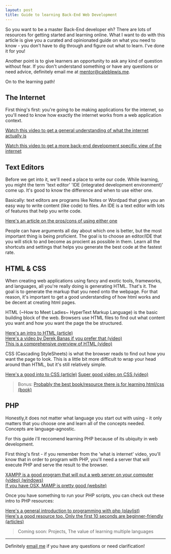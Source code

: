 ```yaml
---
layout: post
title: Guide to learning Back-End Web Development
---
```


So you want to be a master Back-End developer eh? There are lots of resources for getting
started and learning online. What I want to do with this article is give you a curated 
and opinionated guide on what you need to know - you don't have to dig through and figure out
what to learn. I've done it for you! 

Another point is to give learners an opportunity to ask any kind of question without fear.
If you don't understand something or have any questions or need advice, definitely email me 
at [mentor@caleblewis.me](mailto:mentor@caleblewis.me).   
  
On to the learning path!  
  
## The Internet

First thing's first: you're going to be making applications for the internet, 
so you'll need to know how exactly the internet works from a web application
context. 
  
[Watch this video to get a general understanding of what the internet actually is](https://www.youtube.com/watch?v=7_LPdttKXPc)

[Watch this video to get a more back-end development specific view of the internet](https://www.youtube.com/watch?v=RsQ1tFLwldY)
  

## Text Editors
Before we get into it, we'll need a place to write our code. While learning, you might the term 
'text editor'  'IDE (integrated development environment)' come up. It's good to know the 
difference and when to use either one.   
  
Basically: text editors are programs like Notes or Wordpad that gives you an easy way to 
write content (like code) to files. An IDE is a text editor with lots of features that
help you write code. 
  
[Here's an article on the pros/cons of using either one](https://spin.atomicobject.com/2015/12/22/ide-vs-text-editor/)  

People can have arguments all day about which one is better, but the most important thing
is being proficient. The goal is to choose an editor/IDE that you will stick to and become
as procient as possible in them. Learn all the shortcuts and settings that helps you generate
the best code at the fastest rate. 

## HTML & CSS  
When creating web applications using fancy and exotic tools, frameworks, and languages, 
all you're really doing is generating HTML. That's it. The goal is to generate the markup
that you need onto the webpage. For that reason, it's important to get a good understanding of how html works and be
decent at creating html pages.  
  
HTML (~How to Meet Ladies~ HyperText Markup Language) is the basic building block of the web.
Browsers use HTML files to find out what content you want and how you want the page the be structured.
  
[Here's an intro to HTML (article)](http://htmldog.com/guides/html/)  
[Here's a video by Derek Banas if you prefer that (video)](https://www.youtube.com/watch?v=Ggh_y-33Eso)  
[This is a comprehensive overview of HTML (video)](https://www.youtube.com/watch?v=kDyJN7qQETA)    
  
CSS (Cascading StyleSheets) is what the browser reads to find out how you want the page to look.
This is a little bit more difficult to wrap your head around than HTML, but it's still relatively 
simple.  

[Here's a good into to CSS (article)](http://htmldog.com/guides/css/) 
[Super good video on CSS (video)](https://www.youtube.com/watch?v=0afZj1G0BIE)  

> Bonus: [Probably the best book/resource there is for learning html/css (book)](https://www.amazon.com/HTML-CSS-Design-Build-Websites/dp/1118008189/ref=sr_1_1?ie=UTF8&qid=1475079324&sr=8-1&keywords=html+and+css)

## PHP
Honestly,it does not matter what language you start out with using - it only matters that you choose
one and learn all of the concepts needed. Concepts are language-agnostic.  
  
For this guide i'll reccomend learning PHP because of its ubiquity in web development.  
  
First thing's first - if you remember from the 'what is internet' video, you'll know that 
in order to program with PHP, you'll need a server that will execute PHP and serve the result
to the browser. 
  
[XAMPP is a good program that will put a web server on your computer (video) (windows)](https://www.youtube.com/watch?v=ArsbbtkF0ps)  
[If you have OSX, MAMP is pretty good (website)](https://www.mamp.info/en/)  
  
Once you have something to run your PHP scripts, you can check out these intro to PHP resources:  
  
[Here's a general introduction to programming with php (playlist)](https://www.youtube.com/playlist?list=PLfdtiltiRHWFD41D_LDomY1Fb-O9MtFqq)  
[Here's a good resource too. Only the first 10 seconds are beginner-friendly (articles)](http://www.hackingwithphp.com/)  

> Coming soon: Projects, The value of learning multiple languages  
  
---
  
   
Definitely [email me](mailto:mentor@caleblewis.me) if you have any questions or need clarification! 
